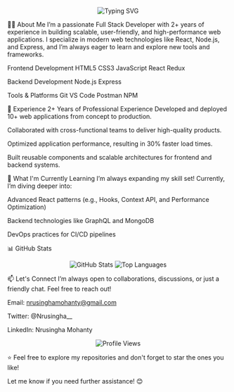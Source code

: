 <p align="center"> <img src="https://readme-typing-svg.demolab.com?font=Fira+Code&pause=1000&color=00FF00&center=true&vCenter=true&width=435&lines=Hello%2C+I'm+Nrusingha+Mohanty;Full+Stack+Developer;2%2B+Years+of+Experience;Let's+build+something+awesome!" alt="Typing SVG" /> </p>
👨‍💻 About Me
I’m a passionate Full Stack Developer with 2+ years of experience in building scalable, user-friendly, and high-performance web applications. I specialize in modern web technologies like React, Node.js, and Express, and I’m always eager to learn and explore new tools and frameworks.

Frontend Development
HTML5
CSS3
JavaScript
React
Redux

Backend Development
Node.js
Express

Tools & Platforms
Git
VS Code
Postman
NPM

💼 Experience
2+ Years of Professional Experience
Developed and deployed 10+ web applications from concept to production.

Collaborated with cross-functional teams to deliver high-quality products.

Optimized application performance, resulting in 30% faster load times.

Built reusable components and scalable architectures for frontend and backend systems.

🌱 What I'm Currently Learning
I’m always expanding my skill set! Currently, I’m diving deeper into:

Advanced React patterns (e.g., Hooks, Context API, and Performance Optimization)

Backend technologies like GraphQL and MongoDB

DevOps practices for CI/CD pipelines

📊 GitHub Stats
<p align="center"> <img src="https://github-readme-stats.vercel.app/api?username=NrusinghaMohanty&show_icons=true&theme=radical" alt="GitHub Stats" /> <img src="https://github-readme-stats.vercel.app/api/top-langs/?username=NrusinghaMohanty&layout=compact&theme=radical" alt="Top Languages" /> </p>
📫 Let's Connect
I’m always open to collaborations, discussions, or just a friendly chat. Feel free to reach out!

Email: nrusinghamohanty@gmail.com

Twitter: @Nrusingha__

LinkedIn: Nrusingha Mohanty

<p align="center"> <img src="https://komarev.com/ghpvc/?username=NrusinghaMohanty&label=Profile+Views&color=blue&style=flat" alt="Profile Views" /> </p>
⭐️ Feel free to explore my repositories and don't forget to star the ones you like!


Let me know if you need further assistance! 😊


